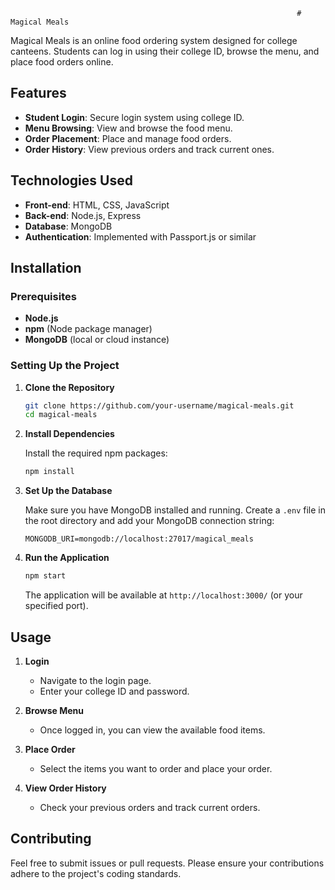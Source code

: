 

                                                                    # Magical Meals

Magical Meals is an online food ordering system designed for college canteens. Students can log in using their college ID, browse the menu, and place food orders online.

## Features

- **Student Login**: Secure login system using college ID.
- **Menu Browsing**: View and browse the food menu.
- **Order Placement**: Place and manage food orders.
- **Order History**: View previous orders and track current ones.

## Technologies Used

- **Front-end**: HTML, CSS, JavaScript
- **Back-end**: Node.js, Express
- **Database**: MongoDB
- **Authentication**: Implemented with Passport.js or similar

## Installation

### Prerequisites

- **Node.js**
- **npm** (Node package manager)
- **MongoDB** (local or cloud instance)

### Setting Up the Project

1. **Clone the Repository**

   ```bash
   git clone https://github.com/your-username/magical-meals.git
   cd magical-meals
   ```

2. **Install Dependencies**

   Install the required npm packages:

   ```bash
   npm install
   ```

3. **Set Up the Database**

   Make sure you have MongoDB installed and running. Create a `.env` file in the root directory and add your MongoDB connection string:

   ```plaintext
   MONGODB_URI=mongodb://localhost:27017/magical_meals
   ```

4. **Run the Application**

   ```bash
   npm start
   ```

   The application will be available at `http://localhost:3000/` (or your specified port).

## Usage

1. **Login**

   - Navigate to the login page.
   - Enter your college ID and password.

2. **Browse Menu**

   - Once logged in, you can view the available food items.

3. **Place Order**

   - Select the items you want to order and place your order.

4. **View Order History**

   - Check your previous orders and track current orders.

## Contributing

Feel free to submit issues or pull requests. Please ensure your contributions adhere to the project's coding standards.

